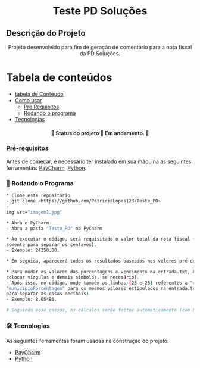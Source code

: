 <h1 align="center">Teste PD Soluções</h1>

## Descrição do Projeto
<p align="center">Projeto desenvolvido para fim de geração de comentário para a nota fiscal da PD Soluções.</p>


Tabela de conteúdos
=================
<!--ts-->
   * [tabela de Conteudo](#tabela-de-conteudo)
   * [Como usar](#-como-usar)
      * [Pre Requisitos](#pre-requisitos)
      * [Rodando o programa](#rodando-programa)
   * [Tecnologias](#tecnologias)
<!--te-->

<h4 align="center"> 
	🚧  Status do projeto 🚀 Em andamento.  🚧
</h4>



### Pré-requisitos

Antes de começar, é necessário ter instalado em sua máquina as seguintes ferramentas:
[PayCharm](https://www.jetbrains.com/pycharm/), [Python](https://www.python.org/downloads/). 

### 🎲 Rodando o Programa 

```bash
* Clone este repositório
- git clone <https://github.com/PatriciaLopes123/Teste_PD>
- 
img src="imagem1.jpg"

* Abra o PyCharm 
- Abra a pasta "Teste_PD" no PyCharm 

* Ao executar o código, será requisitado o valor total da nota fiscal (coloque números inteiros, vírgula
somente para separar os centavos).
- Exemplo: 24350,00.

* Em seguida, aparecerá todos os resultados baseados nos valores pré-determinados no código e na entrada.txt.

* Para mudar os valores das porcentagens e vencimento na entrada.txt, basta abrir o arquivo e mudar os valores (pode-se 
colocar vírgulas e demais símbolos, se necesário).
- Após isso, no código, mude também as linhas (25 e 26) referentes a "uniaoPorcentagem" e 
"municipioPorcentagem" para os mesmos valores estipulados na entrada.txt (porém, use apenas "ponto" 
para separar as casas decimais).
- Exemplo: 8.05486.

# Seguindo esse passos, os cálculos serão feitos automaticamente (com base nos nas fórmulas definidas) 
```

### 🛠 Tecnologias

As seguintes ferramentas foram usadas na construção do projeto:

- [PayCharm](https://www.jetbrains.com/pycharm/)
- [Python](https://www.python.org/downloads/)
